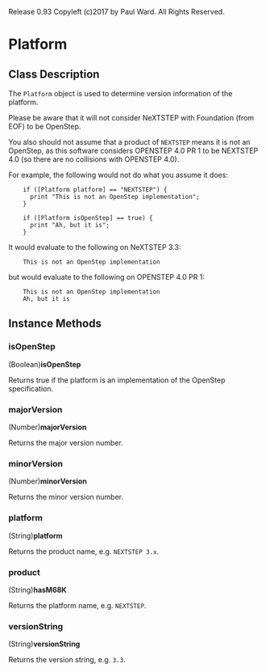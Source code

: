 Release 0.93  Copyleft (c)2017 by Paul Ward.  All Rights Reserved.

# Platform

## Class Description

The `Platform` object is used to determine version information of the platform.

Please be aware that it will not consider NeXTSTEP with Foundation (from EOF) to be OpenStep.

You also should not assume that a product of `NEXTSTEP` means it is not an OpenStep, as this software considers OPENSTEP 4.0 PR 1 to be NEXTSTEP 4.0 (so there are no collisions with OPENSTEP 4.0).

For example, the following would not do what you assume it does:
```objc
	if ([Platform platform] == "NEXTSTEP") {
	  print "This is not an OpenStep implementation";
	}

	if ([Platform isOpenStep] == true) {
	  print "Ah, but it is";
	}
```
It would evaluate to the following on NeXTSTEP 3.3:
```
	This is not an OpenStep implementation
```
but would evaluate to the following on OPENSTEP 4.0 PR 1:
```
	This is not an OpenStep implementation
	Ah, but it is
```

## Instance Methods

### isOpenStep

(Boolean)**isOpenStep**

Returns true if the platform is an implementation of the OpenStep specification.


### majorVersion

(Number)**majorVersion**

Returns the major version number.

### minorVersion

(Number)**minorVersion**

Returns the minor version number.


### platform

(String)**platform**

Returns the product name, e.g. `NEXTSTEP 3.x`.


### product

(String)**hasM68K**

Returns the platform name, e.g. `NEXTSTEP`.


### versionString

(String)**versionString**

Returns the version string, e.g. `3.3`.
